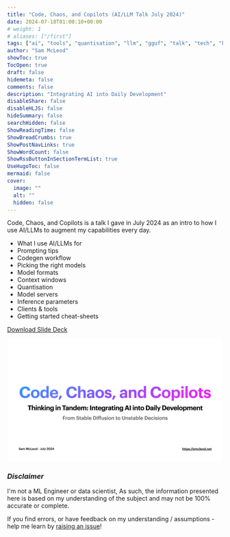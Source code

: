 ```yaml
---
title: "Code, Chaos, and Copilots (AI/LLM Talk July 2024)"
date: 2024-07-18T01:00:10+00:00
# weight: 1
# aliases: ["/first"]
tags: ["ai", "tools", "quantisation", "llm", "gguf", "talk", "tech", "keynote", "presentation"]
author: "Sam McLeod"
showToc: true
TocOpen: true
draft: false
hidemeta: false
comments: false
description: "Integrating AI into Daily Development"
disableShare: false
disableHLJS: false
hideSummary: false
searchHidden: false
ShowReadingTime: false
ShowBreadCrumbs: true
ShowPostNavLinks: true
ShowWordCount: false
ShowRssButtonInSectionTermList: true
UseHugoToc: false
mermaid: false
cover:
  image: ""
  alt: ""
  hidden: false
---
```


Code, Chaos, and Copilots is a talk I gave in July 2024 as an intro to how I use AI/LLMs to augment my capabilities every day.

- What I use AI/LLMs for
- Prompting tips
- Codegen workflow
- Picking the right models
- Model formats
- Context windows
- Quantisation
- Model servers
- Inference parameters
- Clients & tools
- Getting started cheat-sheets

[Download Slide Deck](https://media.githubusercontent.com/media/sammcj/smcleod_files/master/slides/code-chaos-copilots/smcleod-2024-07-18-code-chaos-copilots.pdf)

[![Download Slide Deck](code-chaos-copilots-screenshot.png)](https://media.githubusercontent.com/media/sammcj/smcleod_files/master/slides/code-chaos-copilots/smcleod-2024-07-18-code-chaos-copilots.pdf)

### _Disclaimer_

I'm not a ML Engineer or data scientist, As such, the information presented here is based on my understanding of the subject and may not be 100% accurate or complete.

If you find errors, or have feedback on my understanding / assumptions - help me learn by [raising an issue](https://github.com/sammcj/smcleod/issues/new/choose)!
